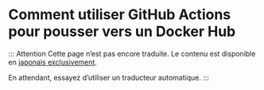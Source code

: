 # Comment utiliser GitHub Actions pour pousser vers un Docker Hub
::: Attention
Cette page n’est pas encore traduite. Le contenu est disponible en [japonais exclusivement](/docs/admin/push-docker-hub.md).

En attendant, essayez d’utiliser un traducteur automatique.
:::
